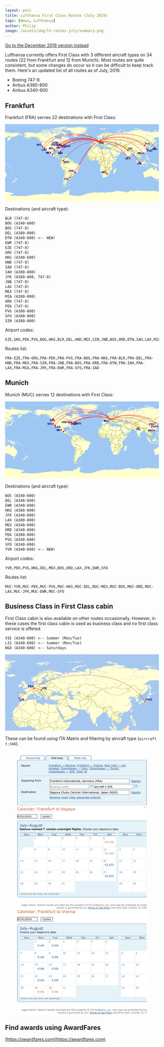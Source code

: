 ```yaml
---
layout: post
title: Lufthansa First Class Routes (July 2019)
tags: [News, Lufthansa]
author: Philip
image: /assets/img/lh-routes-july/summary.png
---
```


<a href="/lufthansa-first-routes-december-2019/" class="banner">Go to the December 2019 version instead</a>

Lufthansa currently offers First Class with 3 different aircraft types on 34 routes (22 from Frankfurt and 12 from Munich). Most routes are quite consistent, but some changes do occur so it can be difficult to keep track them. Here's an updated list of all routes as of July, 2019.

- Boeing 747-8
- Airbus A380-800
- Airbus A340-600

## Frankfurt
Frankfurt (FRA) serves 22 destinations with First Class:

<img src="/assets/img/lh-routes-july/frankfurt.png" />

Destinations (and aircraft type):
```
BLR (747-8)
BOG (A340-600)
BOS (747-8)
DEL (A380-800)
DTW (A340-600) <-- NEW!
EWR (747-8)
EZE (747-8)
GRU (747-8)
HKG (A340-600)
HND (747-8)
IAD (747-8)
IAH (A380-800)
JFK (A380-800, 747-8)
JNB (747-8)
LAX (747-8)
MEX (747-8)
MIA (A380-800)
ORD (747-8)
PEK (747-8)
PVG (A380-800)
SFO (A380-800)
SIN (A380-800)
```

Airport codes: 
```
EZE,GRU,PEK,PVG,BOG,HKG,BLR,DEL,HND,MEX,SIN,JNB,BOS,ORD,DTW,IAH,LAX,MIA,JFK,EWR,SFO,IAD
```

Routes list: 
```
FRA-EZE,FRA-GRU,FRA-PEK,FRA-PVG,FRA-BOG,FRA-HKG,FRA-BLR,FRA-DEL,FRA-HND,FRA-MEX,FRA-SIN,FRA-JNB,FRA-BOS,FRA-ORD,FRA-DTW,FRA-IAH,FRA-LAX,FRA-MIA,FRA-JFK,FRA-EWR,FRA-SFO,FRA-IAD
```

## Munich
Munich (MUC) serves 12 destinations with First Class:

<img src="/assets/img/lh-routes-july/munich.png" />

Destinations (and aircraft type):
```
BOS (A340-600)
DEL (A340-600)
EWR (A340-600)
HKG (A380-800)
JFK (A340-600)
LAX (A380-800)
MEX (A340-600)
ORD (A340-600)
PEK (A380-800)
PVG (A340-600)
SFO (A340-600)
YVR (A340-600) <-- NEW!
```

Airport codes:
```
YVR,PEK,PVG,HKG,DEL,MEX,BOS,ORD,LAX,JFK,EWR,SFO
```

Routes list:
```
MUC-YVR,MUC-PEK,MUC-PVG,MUC-HKG,MUC-DEL,MUC-MEX,MUC-BOS,MUC-ORD,MUC-LAX,MUC-JFK,MUC-EWR,MUC-SFO
```

## Business Class in First Class cabin
First Class cabin is also available on other routes occasionally. However, in these cases the first class cabin is used as business class and no first class service is offered.

```
VIE (A340-600) <-- Summer (Mon/Tue)
LIS (A340-600) <-- Summer (Mon/Tue)
NGO (A340-600) <-- Saturdays
```

<img src="/assets/img/lh-routes-july/other.png" />

These can be found using ITA Matrix and filtering by aircraft type (`aircraft t:346`).


<figure>
<img src="/assets/img/lh-routes-july/itamatrix.png" />
<img src="/assets/img/lh-routes-july/itamatrix-ngo.png" class="half" />
<img src="/assets/img/lh-routes-july/itamatrix-vie.png" class="half" />
</figure>

## Find awards using AwardFares
[https://awardfares.com](https://awardfares.com)
